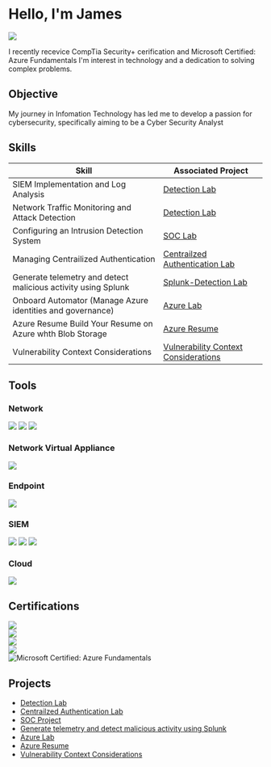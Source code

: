 # Hello, I'm James
<a href="https://www.linkedin.com/in/james-mccoy-iii-251a75290/"><img src="https://img.shields.io/badge/-LinkedIn-0072b1?&style=for-the-badge&logo=linkedin&logoColor=white" /></a>



I recently recevice CompTia Security+ cerification and Microsoft Certified: Azure Fundamentals I'm interest in technology and a dedication to solving complex problems.

## Objective


My journey in Infomation Technology has led me to develop a passion for cybersecurity, specifically aiming to be a Cyber Security Analyst

## Skills


| Skill                                         | Associated Project         |
|-----------------------------------------------|----------------------------|
| SIEM Implementation and Log Analysis          | <a href="https://github.com/outlaw777/Detection-Lab/tree/main">Detection Lab</a>|
| Network Traffic Monitoring and Attack Detection | <a href="https://github.com/outlaw777/Detection-Lab/tree/main">Detection Lab</a>|
| Configuring an Intrusion Detection System         | <a href="https://github.com/outlaw777/SOC-Lab">SOC Lab</a>|
| Managing Centrailized Authentication                    |  <a href="https://github.com/outlaw777/Centralized-Authentication-Lab-">Centrailzed Authentication Lab</a>|
| Generate telemetry and detect malicious activity using Splunk | <a href="https://github.com/outlaw777/Splunk-Detection-Lab">Splunk-Detection Lab</a>|
| Onboard Automator (Manage Azure identities and governance) |  <a href="https://github.com/outlaw777/Azure-Lab/tree/main">Azure Lab</a>|
| Azure Resume Build Your Resume on Azure whth Blob Storage | <a href="https://github.com/outlaw777/azure-resume/tree/main">Azure Resume</a>|
| Vulnerability Context Considerations |  <a href="https://github.com/outlaw777/Vulnerability-Context-Considerations/tree/main">Vulnerability Context Considerations</a>|



## Tools

### Network
<div>
    <img src="https://img.shields.io/badge/-Wireshark-1679A7?&style=for-the-badge&logo=Wireshark&logoColor=white" />
    <img src="https://img.shields.io/badge/-Suricata-EF3B2D?&style=for-the-badge&logo=Suricata&logoColor=white" />
    <img src="https://img.shields.io/badge/-tcpdump-777BB4?&style=for-the-badge&logo=tcpdump&logoColor=white" />
    
    
</div>

### Network Virtual Appliance
<div>
    <img src="https://img.shields.io/badge/-PfSense-EF3B2D?&style=for-the-badge&logo=PfSense&logoColor=white" />
</div>

### Endpoint
<div>
    <img src="https://img.shields.io/badge/-Microsoft_Defender_for_Endpoint-00A4EF?&style=for-the-badge&logo=Microsoft&logoColor=white" />

</div>

### SIEM
<div>
    <img src="https://img.shields.io/badge/-Microsoft_Sentinel-0078D4?&style=for-the-badge&logo=Microsoft&logoColor=white" />
    <img src="https://img.shields.io/badge/-Splunk-000000?&style=for-the-badge&logo=Splunk&logoColor=white" />
    <img src="https://img.shields.io/badge/-Wazuh-005571?&style=for-the-badge&logo=Wazuh&logoColor=white" />
</div>

### Cloud
<div>
    <img src="https://img.shields.io/badge/-Azure%20-FF9900?&style=for-the-badge&logo=Amazon%20AWS&logoColor=white" />
    
</div>


## Certifications
<div>
<img src="https://img.shields.io/badge/-CompTIA Security%2B ce-FF0000?&style=for-the-badge&logo=CompTIA&logoColor=white" />
</div>
<div>
    <img src="https://img.shields.io/badge/Oracle Cloud Infrastructure 2023 Al Certified Foundations Associate-FF9900?&style=for-the-badge&logo=Oracle&logoColor=gray" />
</div>
<div> <img src="https://img.shields.io/badge/Qualys Endpoint Detection and Response Foundations-005571?&style=for-the-badge&logo=Qualys&logoColor=Orange" />
    
</div>
<div>
    <img src="https://img.shields.io/badge/Qualys Certified Specialist Vulnerability Management Detection and Response-00A4EF?&style=for-the-badge&logo=Qualys&logoColor=Orange" />
</div>
<div>
  <img 
    src="https://img.shields.io/badge/Microsoft%20Certified%3A%20Azure%20Fundamentals-005571?style=for-the-badge&logo=Microsoft&logoColor=Orange" 
    alt="Microsoft Certified: Azure Fundamentals" 
    title="Microsoft Certified: Azure Fundamentals" 
/>


</div>

## Projects
- <a href="https://github.com/outlaw777/Detection-Lab/tree/main">Detection Lab</a>
- <a href="https://github.com/outlaw777/Centralized-Authentication-Lab-">Centrailzed Authentication Lab</a>
- <a href="https://github.com/outlaw777/SOC-Lab">SOC Project</a>
- <a href="https://github.com/outlaw777/Splunk-Detection-Lab">Generate telemetry and detect malicious activity using Splunk</a>
- <a href="https://github.com/outlaw777/Azure-Lab/tree/main">Azure Lab</a>
- <a href="https://github.com/outlaw777/azure-resume/tree/main">Azure Resume</a>
- <a href="https://github.com/outlaw777/Vulnerability-Context-Considerations/tree/main">Vulnerability Context Considerations</a>

